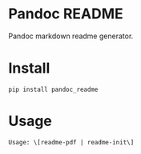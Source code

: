 Pandoc README
=============

Pandoc markdown readme generator.

Install
=======

`pip install pandoc_readme`

Usage
=====

    Usage: \[readme-pdf | readme-init\]
